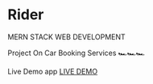 # Rider
MERN STACK WEB DEVELOPMENT

Project On Car Booking Services 🏎️🏎️🏎️

Live Demo app <a href="https://github.com/karthikeyaguruju/NxtRider">LIVE DEMO</a> 

